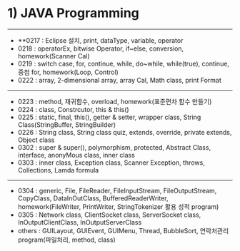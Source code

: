 # 1) JAVA Programming
___ 
* **0217 : Eclipse 설치, print, dataType, variable, operator  
* 0218 : operatorEx, bitwise Operator, if~else, conversion, homework(Scanner Cal)  
* 0219 : switch case, for, continue, while, do~while, while(true), continue, 중첩 for, homework(Loop, Control)  
* 0222 : array, 2-dimensional array, array Cal, Math class, print Format  
___ 
* 0223 : method, 재귀함수, overload, homework(표준편차 함수 만들기)  
* 0224 : class, Constrcutor, this & this()  
* 0225 : static, final, this(), getter & setter, wrapper class, String Class(StringBuffer, StringBuilder)  
* 0226 : String class, String class quiz, extends, override, private extends, Object class  
* 0302 : super & super(), polymorphism, protected, Abstract Class, interface, anonyMous class, inner class  
* 0303 : inner class, Exception class, Scanner Exception, throws, Collections, Lamda formula  
___ 
* 0304 : generic, File, FileReader, FileInputStream, FileOutputStream, CopyClass, DataInOutClass, BufferedReaderWriter, homework(FileWriter, PrintWriter, StringTokenizer 활용 성적 program)  
* 0305 : Network class, ClientSocket class, ServerSocket class, InOutputClientClass, InOutputServerClass  
* others : GUILayout, GUIEvent, GUIMenu, Thread, BubbleSort, 연락처관리 program(파일처리, method, class)
